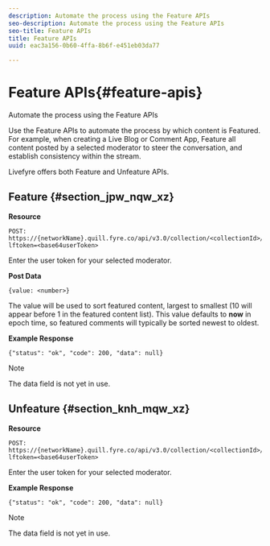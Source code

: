 ```yaml
---
description: Automate the process using the Feature APIs
seo-description: Automate the process using the Feature APIs
seo-title: Feature APIs
title: Feature APIs
uuid: eac3a156-0b60-4ffa-8b6f-e451eb03da77

---
```


# Feature APIs{#feature-apis}

Automate the process using the Feature APIs

Use the Feature APIs to automate the process by which content is Featured. For example, when creating a Live Blog or Comment App, Feature all content posted by a selected moderator to steer the conversation, and establish consistency within the stream.

Livefyre offers both Feature and Unfeature APIs.

## Feature {#section_jpw_nqw_xz}

**Resource**

```
POST: https://{networkName}.quill.fyre.co/api/v3.0/collection/<collectionId>/feature/<commentId>/?lftoken=<base64userToken>
```

​Enter the user token for your selected moderator.

**Post Data**

```
{value: <number>} 

```

The value will be used to sort featured content, largest to smallest (10 will appear before 1 in the featured content list). This value defaults to **now** in epoch time, so featured comments will typically be sorted newest to oldest.

**Example Response**

```
{"status": "ok", "code": 200, "data": null} 

```

>[!NOTE]
>
>The data field is not yet in use.

## Unfeature {#section_knh_mqw_xz}

**Resource**

```
POST: https://{networkName}.quill.fyre.co/api/v3.0/collection/<collectionId>/unfeature/<commentId>/?lftoken=<base64userToken>
```

Enter the user token for your selected moderator.

**Example Response**

```
{"status": "ok", "code": 200, "data": null} 

```

>[!NOTE]
>
>The data field is not yet in use.

